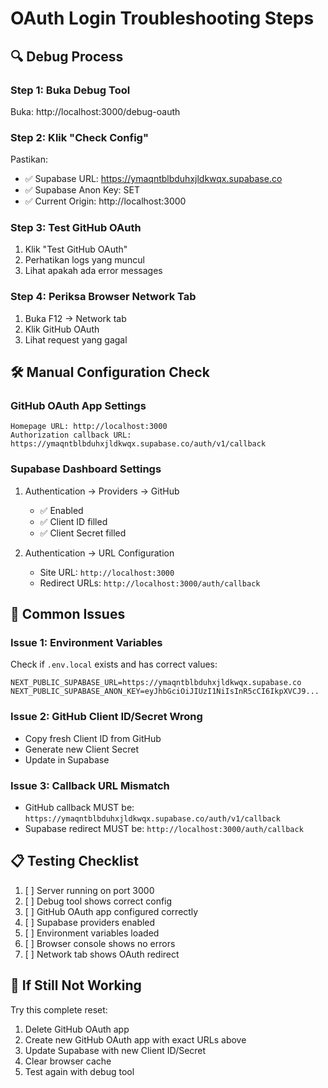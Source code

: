 # OAuth Login Troubleshooting Steps

## 🔍 Debug Process

### Step 1: Buka Debug Tool
Buka: http://localhost:3000/debug-oauth

### Step 2: Klik "Check Config"
Pastikan:
- ✅ Supabase URL: https://ymaqntblbduhxjldkwqx.supabase.co
- ✅ Supabase Anon Key: SET
- ✅ Current Origin: http://localhost:3000

### Step 3: Test GitHub OAuth
1. Klik "Test GitHub OAuth"
2. Perhatikan logs yang muncul
3. Lihat apakah ada error messages

### Step 4: Periksa Browser Network Tab
1. Buka F12 → Network tab
2. Klik GitHub OAuth
3. Lihat request yang gagal

## 🛠️ Manual Configuration Check

### GitHub OAuth App Settings
```
Homepage URL: http://localhost:3000
Authorization callback URL: https://ymaqntblbduhxjldkwqx.supabase.co/auth/v1/callback
```

### Supabase Dashboard Settings
1. Authentication → Providers → GitHub
   - ✅ Enabled
   - ✅ Client ID filled
   - ✅ Client Secret filled

2. Authentication → URL Configuration
   - Site URL: `http://localhost:3000`
   - Redirect URLs: `http://localhost:3000/auth/callback`

## 🚨 Common Issues

### Issue 1: Environment Variables
Check if `.env.local` exists and has correct values:
```
NEXT_PUBLIC_SUPABASE_URL=https://ymaqntblbduhxjldkwqx.supabase.co
NEXT_PUBLIC_SUPABASE_ANON_KEY=eyJhbGciOiJIUzI1NiIsInR5cCI6IkpXVCJ9...
```

### Issue 2: GitHub Client ID/Secret Wrong
- Copy fresh Client ID from GitHub
- Generate new Client Secret
- Update in Supabase

### Issue 3: Callback URL Mismatch
- GitHub callback MUST be: `https://ymaqntblbduhxjldkwqx.supabase.co/auth/v1/callback`
- Supabase redirect MUST be: `http://localhost:3000/auth/callback`

## 📋 Testing Checklist

1. [ ] Server running on port 3000
2. [ ] Debug tool shows correct config
3. [ ] GitHub OAuth app configured correctly
4. [ ] Supabase providers enabled
5. [ ] Environment variables loaded
6. [ ] Browser console shows no errors
7. [ ] Network tab shows OAuth redirect

## 🔄 If Still Not Working

Try this complete reset:
1. Delete GitHub OAuth app
2. Create new GitHub OAuth app with exact URLs above
3. Update Supabase with new Client ID/Secret
4. Clear browser cache
5. Test again with debug tool
